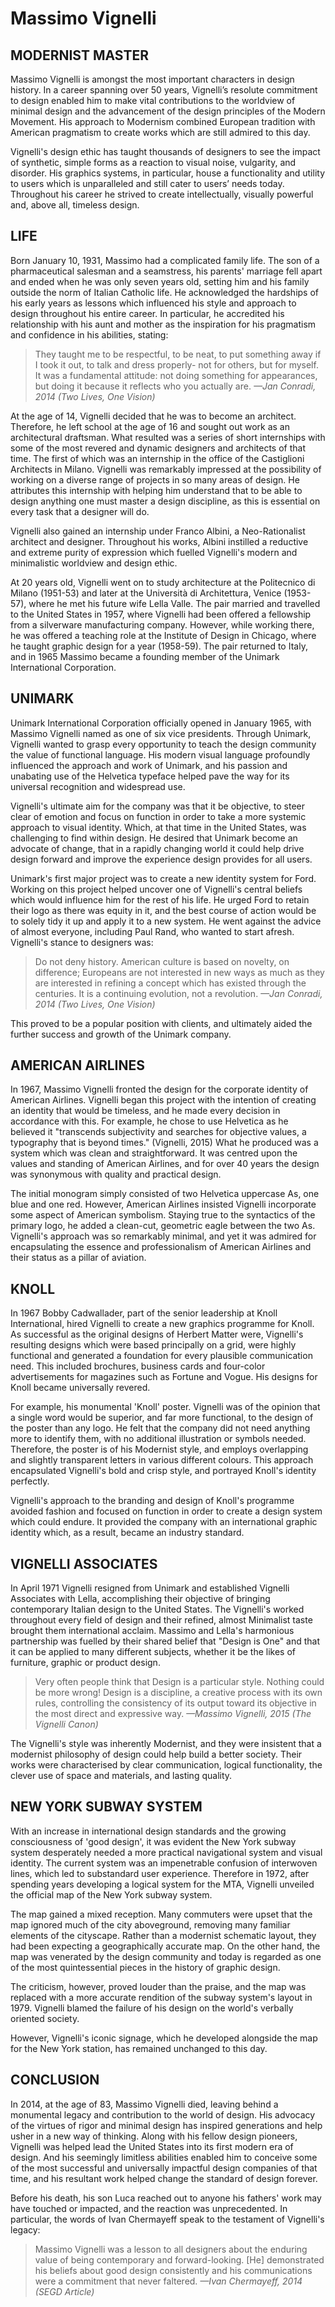 # Massimo Vignelli



## MODERNIST MASTER 

Massimo Vignelli is amongst the most important characters in design history. In a career spanning over 50 years, Vignelli’s resolute commitment to design enabled him to make vital contributions to the worldview of minimal design and the advancement of the design principles of the Modern Movement. His approach to Modernism combined European tradition with American pragmatism to create works which are still admired to this day.

Vignelli's design ethic has taught thousands of designers to see the impact of synthetic, simple forms as a reaction to visual noise, vulgarity, and disorder.  His graphics systems, in particular, house a functionality and utility to users which is unparalleled and still cater to users’ needs today.  Throughout his career he strived to create intellectually, visually powerful and, above all, timeless design.


## LIFE

Born January 10, 1931, Massimo had a complicated family life. The son of a pharmaceutical salesman and a seamstress, his parents' marriage fell apart and ended when he was only seven years old, setting him and his family outside the norm of Italian Catholic life. He acknowledged the hardships of his early years as lessons which influenced his style and approach to design throughout his entire career. In particular, he accredited his relationship with his aunt and mother as the inspiration for his pragmatism and confidence in his abilities, stating:

> They taught me to be respectful, to be neat, to put something away if I took it out, to talk and dress properly- not for others, but for myself. It was a fundamental attitude: not doing something for appearances, but doing it because it reflects who you actually are.
*—Jan Conradi, 2014 (Two Lives, One Vision)*

At the age of 14, Vignelli decided that he was to become an architect. Therefore, he left school at the age of 16 and sought out work as an architectural draftsman. What resulted was a series of short internships with some of the most revered and dynamic designers and architects of that time. The first of which was an internship in the office of the Castiglioni Architects in Milano. Vignelli was remarkably impressed at the possibility of working on a diverse range of projects in so many areas of design. He attributes this internship with helping him understand that to be able to design anything one must master a design discipline, as this is  essential on every task that a designer will do.

Vignelli also gained an internship under Franco Albini, a Neo-Rationalist architect and designer. Throughout his works, Albini instilled a reductive and extreme purity of expression which fuelled Vignelli's modern and minimalistic worldview and design ethic.

At 20 years old, Vignelli went on to study architecture at the Politecnico di Milano (1951-53) and later at the Università di Architettura, Venice (1953-57), where he met his future wife Lella Valle. The pair married and travelled to the United States in 1957, where Vignelli had been offered a fellowship from a silverware manufacturing company. However, while working there, he was offered a teaching role at the Institute of Design in Chicago, where he taught graphic design for a year (1958-59). The pair returned to Italy, and in 1965 Massimo became a founding member of the Unimark International Corporation.


## UNIMARK

Unimark International Corporation officially opened in January 1965, with Massimo Vignelli named as one of six vice presidents. Through Unimark, Vignelli wanted to grasp every opportunity to teach the design community the value of functional language. His modern visual language profoundly influenced the approach and work of Unimark, and his passion and unabating use of the Helvetica typeface helped pave the way for its universal recognition and widespread use.

Vignelli's ultimate aim for the company was that it be objective, to steer clear of emotion and focus on function in order to take a more systemic approach to visual identity. Which, at that time in the United States, was challenging to find within design. He desired that Unimark become an advocate of change, that in a rapidly changing world it could help drive design forward and improve the experience design provides for all users.

Unimark's first major project was to create a new identity system for Ford. Working on this project helped uncover one of Vignelli's central beliefs which would influence him for the rest of his life. He urged Ford to retain their logo as there was equity in it, and the best course of action would be to solely tidy it up and apply it to a new system. He went against the advice of almost everyone, including Paul Rand, who wanted to start afresh. Vignelli's stance to designers was:

> Do not deny history. American culture is based on novelty, on difference; Europeans are not interested in new ways as much as they are interested in refining a concept which has existed through the centuries. It is a continuing evolution, not a revolution. 
*—Jan Conradi, 2014 (Two Lives, One Vision)*

This proved to be a popular position with clients, and ultimately aided the further success and growth of the Unimark company.


## AMERICAN AIRLINES

In 1967, Massimo Vignelli fronted the design for the corporate identity of American Airlines.  Vignelli began this project with the intention of creating an identity that would be timeless, and he made every decision in accordance with this. For example, he chose to use Helvetica as he believed it "transcends subjectivity and searches for objective values, a typography that is beyond times." (Vignelli, 2015) What he produced was a system which was clean and straightforward. It was centred upon the values and standing of American Airlines, and for over 40 years the design was synonymous with quality and practical design.

The initial monogram simply consisted of two Helvetica uppercase As, one blue and one red. However, American Airlines insisted Vignelli incorporate some aspect of American symbolism. Staying true to the syntactics of the primary logo, he added a clean-cut, geometric eagle between the two As. Vignelli's approach was so remarkably minimal, and yet it was admired for encapsulating the essence and professionalism of American Airlines and their status as a pillar of aviation.


## KNOLL

In 1967 Bobby Cadwallader, part of the senior leadership at Knoll International, hired Vignelli to create a new graphics programme for Knoll. As successful as the original designs of Herbert Matter were, Vignelli's resulting designs which were based principally on a grid, were highly functional and generated a foundation for every plausible communication need. This included brochures, business cards and four-color advertisements for magazines such as Fortune and Vogue. His designs for Knoll became universally revered.

For example, his monumental 'Knoll' poster. Vignelli was of the opinion that a single word would be superior, and far more functional, to the design of the poster than any logo. He felt that the company did not need anything more to identify them, with no additional illustration or symbols needed. Therefore, the poster is of his Modernist style, and employs overlapping and slightly transparent letters in various different colours. This approach encapsulated Vignelli's bold and crisp style, and portrayed Knoll's identity perfectly.

Vignelli's approach to the branding and design of Knoll's programme avoided fashion and focused on function in order to create a design system which could endure. It provided the company with an international graphic identity which, as a result, became an industry standard.


## VIGNELLI ASSOCIATES

In April 1971 Vignelli resigned from Unimark and established Vignelli Associates with Lella, accomplishing their objective of bringing contemporary Italian design to the United States. The Vignelli's worked throughout every field of design and their refined, almost Minimalist taste brought them international acclaim. Massimo and Lella's harmonious partnership was fuelled by their shared belief that "Design is One" and that it can be applied to many different subjects, whether it be the likes of furniture, graphic or product design.

> Very often people think that Design is a particular style. Nothing could be more wrong! Design is a discipline, a creative process with its own rules, controlling the consistency of its output toward its objective in the most direct and expressive way. 
*—Massimo Vignelli, 2015 (The Vignelli Canon)*

The Vignelli's style was inherently Modernist, and they were insistent that a modernist philosophy of design could help build a better society. Their works were characterised by clear communication, logical functionality, the clever use of space and materials, and lasting quality.


## NEW YORK SUBWAY SYSTEM

With an increase in international design standards and the growing consciousness of 'good design', it was evident the New York subway system desperately needed a more practical navigational system and visual identity. The current system was an impenetrable confusion of interwoven lines, which led to substandard user experience. Therefore in 1972, after spending years developing a logical system for the MTA, Vignelli unveiled the official map of the New York subway system. 

The map gained a mixed reception. Many commuters were upset that the map ignored much of the city aboveground, removing many familiar elements of the cityscape. Rather than a modernist schematic layout, they had been expecting a geographically accurate map. On the other hand, the map was venerated by the design community and today is regarded as one of the most quintessential pieces in the history of graphic design.

The criticism, however, proved louder than the praise, and the map was replaced with a more accurate rendition of the subway system's layout in 1979. Vignelli blamed the failure of his design on the world's verbally oriented society.

However, Vignelli's iconic signage, which he developed alongside the map for the New York station, has remained unchanged to this day.


## CONCLUSION

In 2014, at the age of 83, Massimo Vignelli died, leaving behind a monumental legacy and contribution to the world of design. His advocacy of the virtues of rigor and minimal design has inspired generations and help usher in a new way of thinking. Along with his fellow design pioneers, Vignelli was helped lead the United States into its first modern era of design. And his seemingly limitless abilities enabled him to conceive some of the most successful and universally impactful design companies of that time, and his resultant work helped change the standard of design forever.

Before his death, his son Luca reached out to anyone his fathers' work may have touched or impacted, and the reaction was unprecedented. In particular, the words of Ivan Chermayeff speak to the testament of Vignelli's legacy:

> Massimo Vignelli was a lesson to all designers about the enduring value of being contemporary and forward-looking. [He] demonstrated his beliefs about good design consistently and his communications were a commitment that never faltered.
*—Ivan Chermayeff, 2014 (SEGD Article)*





